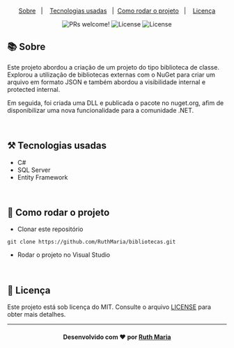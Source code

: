 <p align="center">
  <a href="#about">Sobre</a>&nbsp;&nbsp;&nbsp;|&nbsp;&nbsp;&nbsp;  
  <a href="#technologies">Tecnologias usadas</a>&nbsp;&nbsp;&nbsp;|&nbsp;
  <a href="#rodar">Como rodar o projeto</a>&nbsp;&nbsp;&nbsp;|&nbsp;&nbsp;&nbsp;
  <a href="#license">Licença</a>
</p>

<p align="center">
  <img src="https://img.shields.io/static/v1?label=PRs&message=welcome&color=04d361&labelColor=000000" alt="PRs welcome!" />

  <img alt="License" src="https://img.shields.io/badge/Made%20by-Ruth%20Maria-%2304D361">

  <img alt="License" src="https://img.shields.io/static/v1?label=license&message=MIT&color=04d361&labelColor=000000">
</p>

<a id="about"></a>

## :books: Sobre

Este projeto abordou a criação de um projeto do tipo biblioteca de classe. Explorou a utilização de bibliotecas externas com o NuGet para criar um arquivo em formato JSON e também abordou a visibilidade internal e protected internal.

Em seguida, foi criada uma DLL e publicada o pacote no nuget.org, afim de disponibilizar uma nova funcionalidade para a comunidade .NET.

<a id="technologies"></a><br>

## ⚒️ Tecnologias usadas

- C#
- SQL Server
- Entity Framework

<a id="rodar"></a><br>

## 🚀 Como rodar o projeto

- Clonar este repositório

```
git clone https://github.com/RuthMaria/bibliotecas.git
```

- Rodar o projeto no Visual Studio

<a id="license"></a><br>

## :memo: Licença

Este projeto está sob licença do MIT. Consulte o arquivo [LICENSE](LICENSE.md) para obter mais detalhes.

---

<h4 align="center">
    Desenvolvido com ❤️ por <a href="https://www.linkedin.com/in/ruth-maria-9b256071/" target="_blank">Ruth Maria</a>
</h4>
